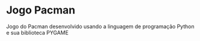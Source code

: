 <h1>Jogo Pacman</h1>

Jogo do Pacman desenvolvido usando a linguagem de programação Python e sua biblioteca PYGAME
